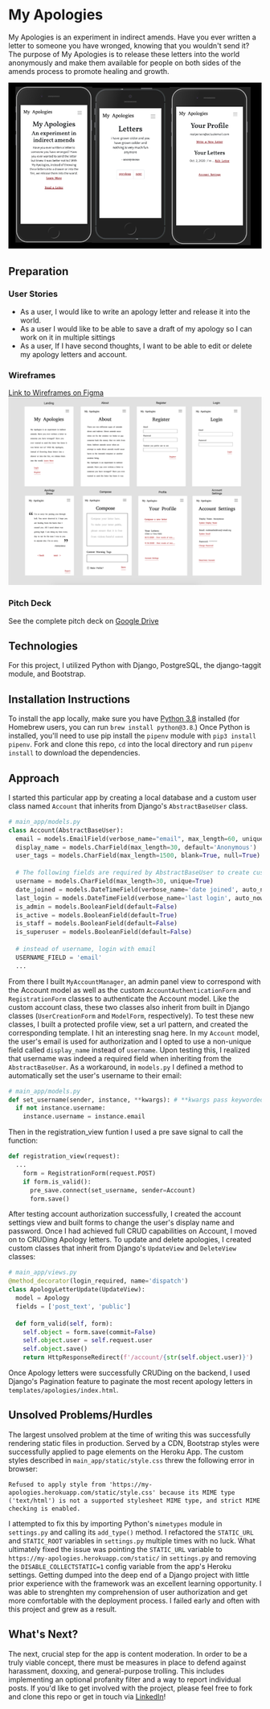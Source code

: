 # My Apologies

My Apologies is an experiment in indirect amends. Have you ever written a letter to someone you have wronged, knowing that you wouldn't send it? The purpose of My Apologies is to release these letters into the world anonymously and make them available for people on both sides of the amends process to promote healing and growth. 


![Deployed App](main_app/static/assets/P4-deployed.png)

## Preparation
### User Stories
- As a user, I would like to write an apology letter and release it into the world.
- As a user I would like to be able to save a draft of my apology so I can work on it in multiple sittings
- As a user, If I have second thoughts, I want to be able to edit or delete my apology letters and account.

### Wireframes
[Link to Wireframes on Figma](https://www.figma.com/file/MkelSkwMCRqy6a2QTRiwLt/MyApologiesWireframe?node-id=0%3A1)
![Wireframe Screenshot](main_app/static/assets/P4-wireframes.png) 

### Pitch Deck
See the complete pitch deck on  [Google Drive](https://docs.google.com/document/d/1D2cQqUxWcSmBdwiyAAjSbBIYetQLUkp_EGxUmXwkeW0/edit?usp=sharing)

## Technologies
For this project, I utilized Python with Django, PostgreSQL, the django-taggit module, and Bootstrap. 

## Installation Instructions
To install the app locally, make sure you have [Python 3.8](https://www.python.org/downloads/release/python-380/) installed (for Homebrew users, you can run `brew install python@3.8`.) Once Python is installed, you'll need to use pip install the `pipenv` module with `pip3 install pipenv`. Fork and clone this repo, `cd` into the local directory and run `pipenv install` to download the dependencies.

## Approach
I started this particular app by creating a local database and a custom user class named `Account` that inherits from Django's `AbstractBaseUser` class. 

```py
# main_app/models.py
class Account(AbstractBaseUser):
  email = models.EmailField(verbose_name="email", max_length=60, unique=True)
  display_name = models.CharField(max_length=30, default='Anonymous')
  user_tags = models.CharField(max_length=1500, blank=True, null=True)

  # The following fields are required by AbstractBaseUser to create custom User model.
  username = models.CharField(max_length=30, unique=True)
  date_joined = models.DateTimeField(verbose_name='date joined', auto_now_add=True)
  last_login = models.DateTimeField(verbose_name='last login', auto_now=True)
  is_admin = models.BooleanField(default=False)
  is_active = models.BooleanField(default=True)
  is_staff = models.BooleanField(default=False)
  is_superuser = models.BooleanField(default=False)

  # instead of username, login with email
  USERNAME_FIELD = 'email'
  ...
```
From there I built `MyAccountManager`, an admin panel view to correspond with the Account model as well as the custom `AccountAuthenticationForm` and `RegistrationForm` classes to authenticate the Account model. Like the custom account class, these two classes also inherit from built in Django classes (`UserCreationForm` and `ModelForm`, respectively). To test these new classes, I built a protected profile view, set a url pattern, and created the corresponding template. I hit an interesting snag here. In my `Account` model, the user's email is used for authorization and I opted to use a non-unique field called `display_name` instead of `username`. Upon testing this, I realized that username was indeed a required field when inheriting from the `AbstractBaseUser`. As a workaround, in `models.py` I defined a method to automatically set the user's username to their email:
```py
# main_app/models.py
def set_username(sender, instance, **kwargs): # **kwargs pass keyworded variables to this function
  if not instance.username:
    instance.username = instance.email
```
Then in the registration_view funtion I used a pre save signal to call the function:
```py
def registration_view(request):
  ...
    form = RegistrationForm(request.POST)
    if form.is_valid():
      pre_save.connect(set_username, sender=Account)
      form.save()
```
After testing account authorization successfully, I created the account settings view and built forms to change the user's display name and password. Once I had achieved full CRUD capabilities on Account, I moved on to CRUDing Apology letters. To update and delete apologies, I created custom classes that inherit from Django's `UpdateView` and `DeleteView` classes:
```py
# main_app/views.py
@method_decorator(login_required, name='dispatch')
class ApologyLetterUpdate(UpdateView):
  model = Apology
  fields = ['post_text', 'public']

  def form_valid(self, form):
    self.object = form.save(commit=False)
    self.object.user = self.request.user
    self.object.save()
    return HttpResponseRedirect(f'/account/{str(self.object.user)}')
```

Once Apology letters were successfully CRUDing on the backend, I used Django's Pagination feature to paginate the most recent apology letters in `templates/apologies/index.html`.

## Unsolved Problems/Hurdles
The largest unsolved problem at the time of writing this was successfully rendering static files in production. Served by a CDN, Bootstrap styles were successfully applied to page elements on the Heroku App. The custom styles described in `main_app/static/style.css` threw the following error in browser:
```
Refused to apply style from 'https://my-apologies.herokuapp.com/static/style.css' because its MIME type ('text/html') is not a supported stylesheet MIME type, and strict MIME checking is enabled.
```
I attempted to fix this by importing Python's `mimetypes` module in `settings.py` and calling its `add_type()` method. I refactored the `STATIC_URL` and `STATIC_ROOT` variables in `settings.py` multiple times with no luck. What ultimately fixed the issue was pointing the `STATIC_URL` variable to `https://my-apologies.herokuapp.com/static/` in `settings.py` and removing the `DISABLE_COLLECTSTATIC=1` config variable from the app's Heroku settings. 
Getting dumped into the deep end of a Django project with little prior experience with the framework was an excellent learning opportunity. I was able to strenghten my comprehension of user authorization and get more comfortable with the deployment process. I failed early and often with this project and grew as a result.

## What's Next?
The next, crucial step for the app is content moderation. In order to be a truly viable concept, there must be measures in place to defend against harassment, doxxing, and general-purpose trolling. This includes implementing an optional profanity filter and a way to report individual posts. If you'd like to get involved with the project, please feel free to fork and clone this repo or get in touch via [LinkedIn](https://www.linkedin.com/in/blangwell/)! 